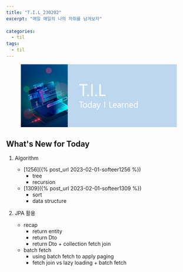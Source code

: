 ```yaml
---
title: "T.I.L_230202"
excerpt: "매일 매일의 나의 자취를 남겨보자"

categories:
  - til
tags:
  - til
---
```

<figure>
    <img src="/assets/images/til_image.png">
</figure>

## What's New for  Today   
1. Algorithm 
    - [1256]({% post_url 2023-02-01-softeer1256 %})
        - tree
        - recursion
    - [1309]({% post_url 2023-02-01-softeer1309 %})
        - sort
        - data structure

2. JPA 활용
    - recap
        - return entity
        - return Dto
        - return Dto + collection fetch join
    - batch fetch
        - using batch fetch to apply paging
        - fetch join vs lazy loading + batch fetch